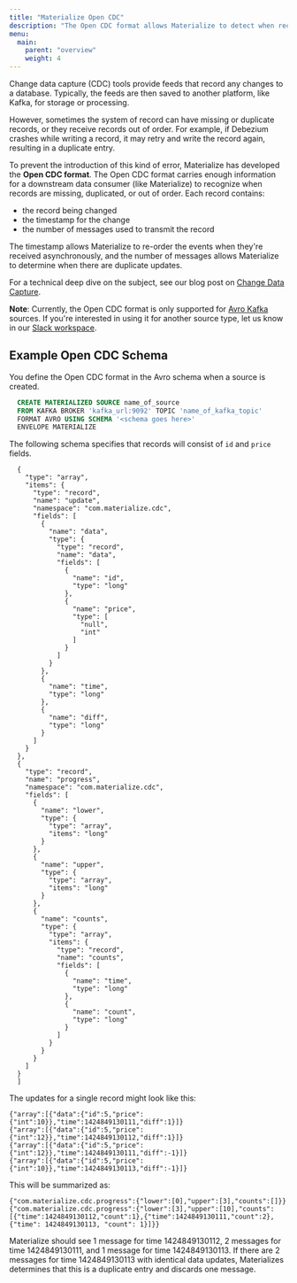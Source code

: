 ```yaml
---
title: "Materialize Open CDC"
description: "The Open CDC format allows Materialize to detect when records are duplicated or out of order."
menu:
  main:
    parent: "overview"
    weight: 4
---
```



Change data capture (CDC) tools provide feeds that record any changes to a database. Typically, the feeds are then saved to another platform, like Kafka, for storage or processing.

However, sometimes the system of record can have missing or duplicate records, or they receive records out of order. For example, if Debezium crashes while writing a record, it may retry and write the record again, resulting in a duplicate entry.

To prevent the introduction of this kind of error, Materialize has developed the **Open CDC format**. The Open CDC format carries enough information for a downstream data consumer (like Materialize) to recognize when records are missing, duplicated, or out of order. Each record contains:

- the record being changed
- the timestamp for the change
- the number of messages used to transmit the record

The timestamp allows Materialize to re-order the events when they're received asynchronously, and the number of messages allows Materialize to determine when there are duplicate updates.

For a technical deep dive on the subject, see our blog post on [Change Data Capture](https://materialize.com/change-data-capture-part-1/).

**Note**: Currently, the Open CDC format is only supported for [Avro Kafka](/sql/create-source/avro-kafka) sources. If you're interested in using it for another source type, let us know in our [Slack workspace](https://materialize.com/s/chat).

## Example Open CDC Schema

You define the Open CDC format in the Avro schema when a source is created.


```sql
  CREATE MATERIALIZED SOURCE name_of_source
  FROM KAFKA BROKER 'kafka_url:9092' TOPIC 'name_of_kafka_topic'
  FORMAT AVRO USING SCHEMA '<schema goes here>'
  ENVELOPE MATERIALIZE

```

The following schema specifies that records will consist of `id` and `price` fields.

```[
  {
    "type": "array",
    "items": {
      "type": "record",
      "name": "update",
      "namespace": "com.materialize.cdc",
      "fields": [
        {
          "name": "data",
          "type": {
            "type": "record",
            "name": "data",
            "fields": [
              {
                "name": "id",
                "type": "long"
              },
              {
                "name": "price",
                "type": [
                  "null",
                  "int"
                ]
              }
            ]
          }
        },
        {
          "name": "time",
          "type": "long"
        },
        {
          "name": "diff",
          "type": "long"
        }
      ]
    }
  },
  {
    "type": "record",
    "name": "progress",
    "namespace": "com.materialize.cdc",
    "fields": [
      {
        "name": "lower",
        "type": {
          "type": "array",
          "items": "long"
        }
      },
      {
        "name": "upper",
        "type": {
          "type": "array",
          "items": "long"
        }
      },
      {
        "name": "counts",
        "type": {
          "type": "array",
          "items": {
            "type": "record",
            "name": "counts",
            "fields": [
              {
                "name": "time",
                "type": "long"
              },
              {
                "name": "count",
                "type": "long"
              }
            ]
          }
        }
      }
    ]
  }
  ]
  ```

The updates for a single record might look like this:

```
{"array":[{"data":{"id":5,"price":{"int":10}},"time":1424849130111,"diff":1}]}
{"array":[{"data":{"id":5,"price":{"int":12}},"time":1424849130112,"diff":1}]}
{"array":[{"data":{"id":5,"price":{"int":12}},"time":1424849130111,"diff":-1}]}
{"array":[{"data":{"id":5,"price":{"int":10}},"time":1424849130113,"diff":-1}]}
```

This will be summarized as:

```
{"com.materialize.cdc.progress":{"lower":[0],"upper":[3],"counts":[]}}
{"com.materialize.cdc.progress":{"lower":[3],"upper":[10],"counts":[{"time":1424849130112,"count":1},{"time":1424849130111,"count":2}, {"time": 1424849130113, "count": 1}]}}
```

Materialize should see 1 message for time 1424849130112, 2 messages for time 1424849130111, and 1 message for time 1424849130113. If there are 2 messages for time 1424849130113 with identical data updates, Materializes determines that this is a duplicate entry and discards one message.
